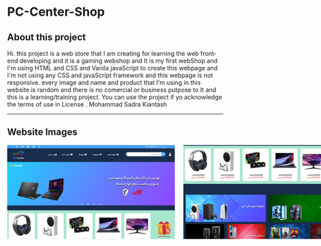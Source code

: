 # PC-Center-Shop

<h2> About this project </h2>
Hi. this project is a web store that I am creating for learning the web front-end developing and it is a gaming webshop and It is my first webShop
and I'm using HTML and CSS and Vanila javaScript to create this webpage and I'm not using any CSS and javaScript framework and this webpage is not responsive.
every image and name and product that I'm using in this website is random and there is no comercial or business putpose to It and this is a learning/training project.
You can use the project if yo acknowledge the terms of use in <a src="/License.md"> License </a>.
Mohammad Sadra Kiantash
<hr>
<h2> Website Images </h2>
<div style="display: flex">
<img src="websitePictures/pcCenter1.png" width"350px" height="220px">&nbsp;&nbsp;&nbsp;&nbsp;&nbsp;
<img style="margin-bottom:75px" src="websitePictures/pcCenter2.png" width"350px" height="220px">
<img src="websitePictures/pcCenter3.png" width"350px" height="220px">&nbsp;&nbsp;&nbsp;&nbsp;&nbsp;
<img src="websitePictures/pcCenter4.png" width"350px" height="220px">
  <br> <br> <br> <br>
<img src="websitePictures/pcCenter5.png" width"350px" height="220px">&nbsp;&nbsp;&nbsp;&nbsp;&nbsp;
<img src="websitePictures/pcCenter6.png" width"350px" height="220px">
<img style="margin-right:200px" src="websitePictures/pcCenter7.png" width"350px" height="220px">
</div>
